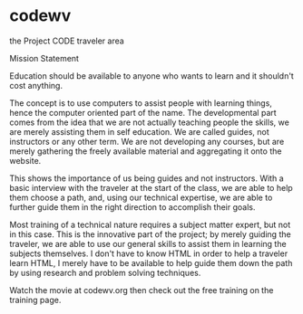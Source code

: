 # codewv
the Project CODE traveler area


Mission Statement

Education should be available to anyone who wants to learn and it shouldn't cost anything.

The concept is to use computers to assist people with learning things, hence the computer oriented part of the name. 
The developmental part comes from the idea that we are not actually teaching people the skills, we are merely assisting 
them in self education. We are called guides, not instructors or any other term. We are not developing any courses, but 
are merely gathering the freely available material and aggregating it onto the website.

This shows the importance of us being guides and not instructors. With a basic interview with the traveler at the start 
of the class, we are able to help them choose a path, and, using our technical expertise, we are able to further guide 
them in the right direction to accomplish their goals.

Most training of a technical nature requires a subject matter expert, but not in this case. This is the innovative part 
of the project; by merely guiding the traveler, we are able to use our general skills to assist them in learning the 
subjects themselves. I don't have to know HTML in order to help a traveler learn HTML, I merely have to be available to 
help guide them down the path by using research and problem solving techniques.

Watch the movie at codewv.org then check out the free training on the training page.

